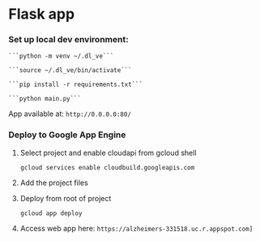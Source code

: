 # Flask app

### Set up local dev environment:

	```python -m venv ~/.dl_ve```

	```source ~/.dl_ve/bin/activate```

	```pip install -r requirements.txt```

	```python main.py```


App available at: ```http://0.0.0.0:80/```


### Deploy to Google App Engine

1. Select project and enable cloudapi from gcloud shell

	```gcloud services enable cloudbuild.googleapis.com```

2. Add the project files

3. Deploy from root of project

	```gcloud app deploy```

4. Access web app here:
	```https://alzheimers-331518.uc.r.appspot.com]```

